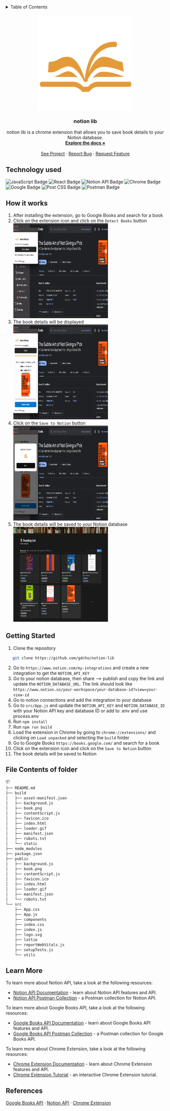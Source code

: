 <!-- TABLE OF CONTENTS -->
<details>
  <summary>Table of Contents</summary>
  <ol>
    <li>
      <a href="#technology-used">Technology used</a>      
    </li>
    <li><a href="#getting-started">Getting started</a></li>
    <li><a href="#file-contents-of-folder">File Contents of folder</a></li>
    <li><a href="#learn-more">Learn More</a></li>
    <li><a href="#references">References</a></li>
  </ol>
</details>
<br />
<div align="center">
  <a href="https://github.com/gdcho/notion-lib">
    <img src="/public/book.png" alt="Logo" width="300" height="300">
  </a>

  <h3 align="center">notion lib</h3>

  <p align="center">
    notion lib is a chrome extension that allows you to save book details to your Notion database.
    <br />
    <a href="https://github.com/gdcho/notion-lib"><strong>Explore the docs »</strong></a>
    <br />
    <br />
    <a href="https://github.com/gdcho/notion-lib">See Project</a>
    ·
    <a href="https://github.com/gdcho/notion-lib/issues">Report Bug</a>
    ·
    <a href="https://github.com/gdcho/notion-lib/issues">Request Feature</a>
  </p>
</div>

## Technology used

![JavaScript Badge](https://img.shields.io/badge/JavaScript-F7DF1E?style=for-the-badge&logo=JavaScript&logoColor=white)
![React Badge](https://img.shields.io/badge/React-61DAFB?logo=react&logoColor=000&style=for-the-badge)
![Notion API Badge](https://img.shields.io/badge/Notion%20API-000000?style=for-the-badge&logo=notion&logoColor=white)
![Chrome Badge](https://img.shields.io/badge/Chrome-4285F4?style=for-the-badge&logo=google-chrome&logoColor=white)
![Google Badge](https://img.shields.io/badge/Google%20Books-4285F4?style=for-the-badge&logo=google&logoColor=white)
![Post CSS Badge](https://img.shields.io/badge/PostCSS-DD3A0A?style=for-the-badge&logo=postcss&logoColor=white)
![Postman Badge](https://img.shields.io/badge/Postman-FF6C37?style=for-the-badge&logo=postman&logoColor=white)

## How it works

1. After installing the extension, go to Google Books and search for a book
2. Click on the extension icon and click on the `Detect Books` button
   <img src="/public/images/stepOne.png" alt="Logo" width="300" height="300">
3. The book details will be displayed
   <img src="/public/images/stepTwo.png" alt="Logo" width="300" height="300">
4. Click on the `Save to Notion` button
   <img src="/public/images/stepThree.png" alt="Logo" width="300" height="300">
5. The book details will be saved to your Notion database
   <img src="/public/images/lastStep.png" alt="Logo" width="300" height="300">

## Getting Started

1. Clone the repository

```sh
   git clone https://github.com/gdcho/notion-lib
```

2. Go to `https://www.notion.com/my-integrations` and create a new integration to get the `NOTION_API_KEY`
3. Go to your notion database, then share --> publish and copy the link and update the `NOTION_DATABASE_URL`. The link should look like `https://www.notion.so/your-workspace/your-database-id?view=your-view-id`
4. Go to notion connections and add the integration to your database
5. Go to `src/App.js` and update the `NOTION_API_KEY` and `NOTION_DATABASE_ID` with your Notion API key and database ID or add to .env and use process.env
6. Run `npm install`
7. Run `npm run build`
8. Load the extension in Chrome by going to `chrome://extensions/` and clicking on `Load unpacked` and selecting the `build` folder
9. Go to Google Books `https://books.google.com/` and search for a book
10. Click on the extension icon and click on the `Save to Notion` button
11. The book details will be saved to Notion

## File Contents of folder

```
📦
├── README.md
├── build
│   ├── asset-manifest.json
│   ├── background.js
│   ├── book.png
│   ├── contentScript.js
│   ├── favicon.ico
│   ├── index.html
│   ├── loader.gif
│   ├── manifest.json
│   ├── robots.txt
│   └── static
├── node_modules
├── package.json
├── public
│   ├── background.js
│   ├── book.png
│   ├── contentScript.js
│   ├── favicon.ico
│   ├── index.html
│   ├── loader.gif
│   ├── manifest.json
│   └── robots.txt
└── src
    ├── App.css
    ├── App.js
    ├── components
    ├── index.css
    ├── index.js
    ├── logo.svg
    ├── lottie
    ├── reportWebVitals.js
    ├── setupTests.js
    └── utils
```

## Learn More

To learn more about Notion API, take a look at the following resources:

- [Notion API Documentation](https://developers.notion.com/) - learn about Notion API features and API.
- [Notion API Postman Collection](https://www.postman.com/notionhq/workspace/notion-api/) - a Postman collection for Notion API.

To learn more about Google Books API, take a look at the following resources:

- [Google Books API Documentation](https://developers.google.com/books) - learn about Google Books API features and API.
- [Google Books API Postman Collection](https://www.postman.com/postman/workspace/commerce-api/collection/12959542-3af65ab4-e837-44fa-909f-243d118ccc6c) - a Postman collection for Google Books API.

To learn more about Chrome Extension, take a look at the following resources:

- [Chrome Extension Documentation](https://developer.chrome.com/docs/extensions/mv3/getstarted/) - learn about Chrome Extension features and API.
- [Chrome Extension Tutorial](https://developer.chrome.com/docs/extensions/mv3/getstarted/) - an interactive Chrome Extension tutorial.

## References

[Google Books API](https://developers.google.com/books) ·
[Notion API](https://developers.notion.com/) ·
[Chrome Extension](https://developer.chrome.com/docs/extensions/mv3/getstarted/)
